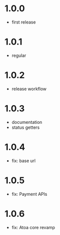 # 1.0.0

- first release

# 1.0.1

- regular

# 1.0.2

- release workflow

# 1.0.3

- documentation
- status getters

# 1.0.4

- fix: base url

# 1.0.5

- fix: Payment APIs

# 1.0.6

- fix: Atoa core revamp

